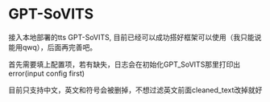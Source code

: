 # GPT-SoVITS

接入本地部署的tts GPT-SoVITS, 目前已经可以成功搭好框架可以使用（我只能说能用qwq），后面再完善吧。

首先需要填上配置项，若有缺失，日志会在初始化GPT_SoVITS那里打印出error(input config first)

目前只支持中文，英文和符号会被删掉，不想过滤英文前面cleaned_text改掉就好

